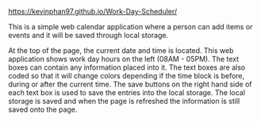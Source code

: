 https://kevinphan97.github.io/Work-Day-Scheduler/ 

This is a simple web calendar application where a person can add items or events and it will be saved through local storage.

At the top of the page, the current date and time is located.
This web application shows work day hours on the left (08AM - 05PM).
The text boxes can contain any information placed into it.
The text boxes are also coded so that it will change colors depending if the time block is before, during or after the current time.
The save buttons on the right hand side of each text box is used to save the entries into the local storage.
The local storage is saved and when the page is refreshed the information is still saved onto the page.

